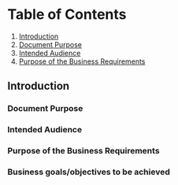# Table of Contents
1. [Introduction](#Introduction)
2. [Document Purpose](<#Document Purpose>)
3. [Intended Audience](<#Intended Audience>)
4. [Purpose of the Business Requirements](<#Purpose of the Business Requirements>)


## Introduction
### Document Purpose
### Intended Audience
### Purpose of the Business Requirements
### Business goals/objectives to be achieved

